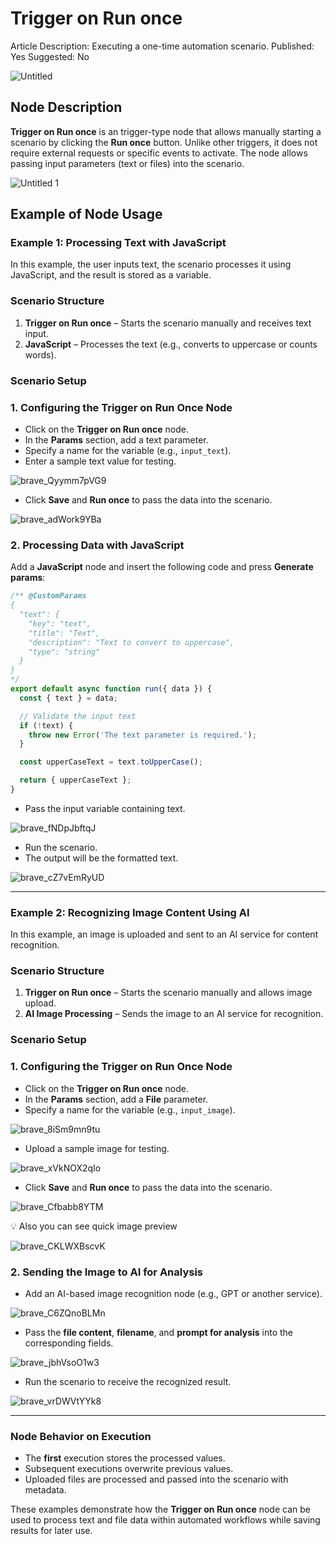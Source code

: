 # Trigger on Run once

Article Description: Executing a one-time automation scenario.
Published: Yes
Suggested: No

![Untitled](./trigger_on_run_once/untitled.png)

## Node Description

**Trigger on Run once** is an trigger-type node that allows manually starting a scenario by clicking the **Run once** button. Unlike other triggers, it does not require external requests or specific events to activate. The node allows passing input parameters (text or files) into the scenario.

![Untitled 1](./trigger_on_run_once/untitled_1.png)

## **Example of Node Usage**

### **Example 1: Processing Text with JavaScript**

In this example, the user inputs text, the scenario processes it using JavaScript, and the result is stored as a variable.

### **Scenario Structure**

1. **Trigger on Run once** – Starts the scenario manually and receives text input.
2. **JavaScript** – Processes the text (e.g., converts to uppercase or counts words).

### **Scenario Setup**

### **1. Configuring the Trigger on Run Once Node**

- Click on the **Trigger on Run once** node.
- In the **Params** section, add a text parameter.
- Specify a name for the variable (e.g., `input_text`).
- Enter a sample text value for testing.
    
![brave_Qyymm7pVG9](./trigger_on_run_once/brave_qyymm7pvg9.png)
    
- Click **Save** and **Run once** to pass the data into the scenario.
    
![brave_adWork9YBa](./trigger_on_run_once/brave_adwork9yba.png)
    

### **2. Processing Data with JavaScript**

Add a **JavaScript** node and insert the following code and press **Generate params**:

```jsx
/** @CustomParams
{
  "text": {
    "key": "text",
    "title": "Text",
    "description": "Text to convert to uppercase",
    "type": "string"
  }
}
*/
export default async function run({ data }) {
  const { text } = data;

  // Validate the input text
  if (!text) {
    throw new Error('The text parameter is required.');
  }

  const upperCaseText = text.toUpperCase();

  return { upperCaseText };
}
```

- Pass the input variable containing text.
    
![brave_fNDpJbftqJ](./trigger_on_run_once/brave_fndpjbftqj.png)
    
- Run the scenario.
- The output will be the formatted text.
    
![brave_cZ7vEmRyUD](./trigger_on_run_once/brave_cz7vemryud.png)
    

---

### **Example 2: Recognizing Image Content Using AI**

In this example, an image is uploaded and sent to an AI service for content recognition.

### **Scenario Structure**

1. **Trigger on Run once** – Starts the scenario manually and allows image upload.
2. **AI Image Processing** – Sends the image to an AI service for recognition.

### **Scenario Setup**

### **1. Configuring the Trigger on Run Once Node**

- Click on the **Trigger on Run once** node.
- In the **Params** section, add a **File** parameter.
- Specify a name for the variable (e.g., `input_image`).
    
![brave_8iSm9mn9tu](./trigger_on_run_once/brave_8ism9mn9tu.png)
    
- Upload a sample image for testing.
    
![brave_xVkNOX2qIo](./trigger_on_run_once/brave_xvknox2qio.png)
    
- Click **Save** and **Run once** to pass the data into the scenario.
    
![brave_Cfbabb8YTM](./trigger_on_run_once/brave_cfbabb8ytm.png)
    

<aside>
💡 Also you can see quick image preview

![brave_CKLWXBscvK](./trigger_on_run_once/brave_cklwxbscvk.png)

</aside>

### **2. Sending the Image to AI for Analysis**

- Add an AI-based image recognition node (e.g., GPT or another service).
    
![brave_C6ZQnoBLMn](./trigger_on_run_once/brave_c6zqnoblmn.png)
    
- Pass the **file content**, **filename**, and **prompt for analysis** into the corresponding fields.
    
![brave_jbhVsoO1w3](./trigger_on_run_once/brave_jbhvsoo1w3.png)
    
- Run the scenario to receive the recognized result.
    
![brave_vrDWVtYYk8](./trigger_on_run_once/brave_vrdwvtyyk8.png)
    

---

### **Node Behavior on Execution**

- The **first** execution stores the processed values.
- Subsequent executions overwrite previous values.
- Uploaded files are processed and passed into the scenario with metadata.

These examples demonstrate how the **Trigger on Run once** node can be used to process text and file data within automated workflows while saving results for later use.
